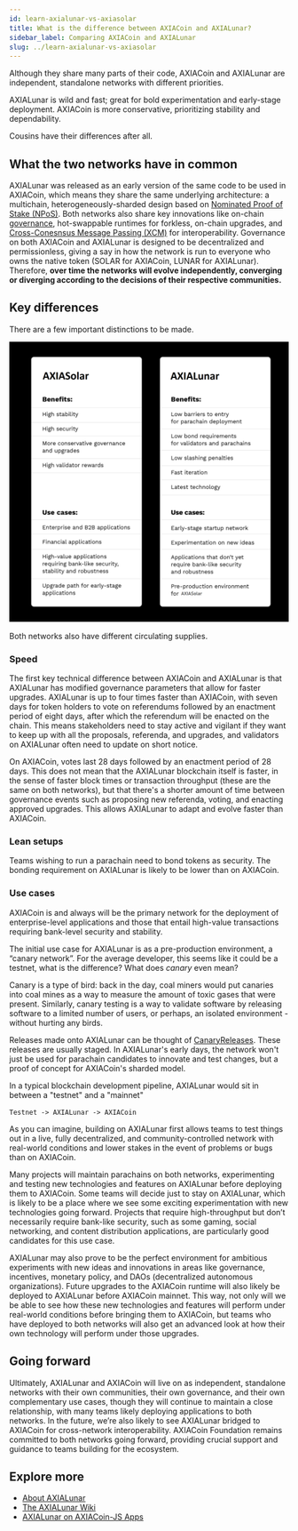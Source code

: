```yaml
---
id: learn-axialunar-vs-axiasolar
title: What is the difference between AXIACoin and AXIALunar?
sidebar_label: Comparing AXIACoin and AXIALunar
slug: ../learn-axialunar-vs-axiasolar
---
```


Although they share many parts of their code, AXIACoin and AXIALunar are independent, standalone
networks with different priorities.

AXIALunar is wild and fast; great for bold experimentation and early-stage deployment. AXIACoin is more
conservative, prioritizing stability and dependability.

Cousins have their differences after all.

## What the two networks have in common

AXIALunar was released as an early version of the same code to be used in AXIACoin, which means they
share the same underlying architecture: a multichain, heterogeneously-sharded design based on
[Nominated Proof of Stake (NPoS)](learn-consensus.md). Both networks also share key innovations like
on-chain [governance](learn-governance.md), hot-swappable runtimes for forkless, on-chain upgrades,
and [Cross-Conesnsus Message Passing (XCM)](learn-cross-consensus.md) for interoperability. Governance on
both AXIACoin and AXIALunar is designed to be decentralized and permissionless, giving a say in how the
network is run to everyone who owns the native token (SOLAR for AXIACoin, LUNAR for AXIALunar). Therefore,
**over time the networks will evolve independently, converging or diverging according to the
decisions of their respective communities.**

## Key differences

There are a few important distinctions to be made.

![axiasolar_vs_axialunar](../assets/Cousins_2.png)

Both networks also have different circulating supplies.

### Speed

The first key technical difference between AXIACoin and AXIALunar is that AXIALunar has modified
governance parameters that allow for faster upgrades. AXIALunar is up to four times faster than
AXIACoin, with seven days for token holders to vote on referendums followed by an enactment period
of eight days, after which the referendum will be enacted on the chain. This means stakeholders need
to stay active and vigilant if they want to keep up with all the proposals, referenda, and upgrades,
and validators on AXIALunar often need to update on short notice.

On AXIACoin, votes last 28 days followed by an enactment period of 28 days. This does not mean that
the AXIALunar blockchain itself is faster, in the sense of faster block times or transaction throughput
(these are the same on both networks), but that there's a shorter amount of time between governance
events such as proposing new referenda, voting, and enacting approved upgrades. This allows AXIALunar
to adapt and evolve faster than AXIACoin.

### Lean setups

Teams wishing to run a parachain need to bond tokens as security. The bonding requirement on AXIALunar
is likely to be lower than on AXIACoin.

### Use cases

AXIACoin is and always will be the primary network for the deployment of enterprise-level
applications and those that entail high-value transactions requiring bank-level security and
stability.

The initial use case for AXIALunar is as a pre-production environment, a “canary network”.
For the average developer, this seems like it could be a testnet, what is the difference?
What does _canary_ even mean?

Canary is a type of bird: back in the day, coal miners would put canaries into coal mines as a way to measure the amount of toxic gases that were present. Similarly, canary testing is a way to validate software by releasing software to a limited number of users, or perhaps, an isolated environment - without hurting any birds.

Releases made onto AXIALunar can be thought of [CanaryReleases](https://martinfowler.com/bliki/CanaryRelease.html).
These releases are usually staged. In AXIALunar's early days, the network won't just be used for parachain candidates to innovate and test changes, but a proof of concept for AXIACoin's sharded model.

In a typical blockchain development pipeline, AXIALunar would sit in between a "testnet" and a "mainnet"

```
Testnet -> AXIALunar -> AXIACoin
```

As you can imagine, building on AXIALunar first allows teams to test things out in a live, fully decentralized, and
community-controlled network with real-world conditions and lower stakes in the event of problems or
bugs than on AXIACoin.

Many projects will maintain parachains on both networks, experimenting and testing new technologies
and features on AXIALunar before deploying them to AXIACoin. Some teams will decide just to stay on
AXIALunar, which is likely to be a place where we see some exciting experimentation with new
technologies going forward. Projects that require high-throughput but don’t necessarily require
bank-like security, such as some gaming, social networking, and content distribution applications,
are particularly good candidates for this use case.

AXIALunar may also prove to be the perfect environment for ambitious experiments with new ideas and
innovations in areas like governance, incentives, monetary policy, and DAOs (decentralized
autonomous organizations). Future upgrades to the AXIACoin runtime will also likely be deployed to
AXIALunar before AXIACoin mainnet. This way, not only will we be able to see how these new technologies
and features will perform under real-world conditions before bringing them to AXIACoin, but teams
who have deployed to both networks will also get an advanced look at how their own technology will
perform under those upgrades.

## Going forward

Ultimately, AXIALunar and AXIACoin will live on as independent, standalone networks with their own
communities, their own governance, and their own complementary use cases, though they will continue
to maintain a close relationship, with many teams likely deploying applications to both networks. In
the future, we’re also likely to see AXIALunar bridged to AXIACoin for cross-network interoperability.
AXIACoin Foundation remains committed to both networks going forward, providing crucial support and
guidance to teams building for the ecosystem.

## Explore more

- [About AXIALunar](https://axialunar.network)
- [The AXIALunar Wiki](https://lunar.wiki.axiacoin.network)
- [AXIALunar on AXIACoin-JS Apps](https://axialunar.dotapps.io)

